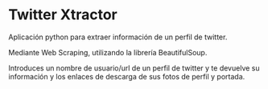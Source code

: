 # Twitter Xtractor
Aplicación python para extraer información de un perfil de twitter.

Mediante Web Scraping, utilizando la librería BeautifulSoup.

Introduces un nombre de usuario/url de un perfil de twitter y te devuelve su información y los enlaces de descarga de sus fotos de perfil y portada.

